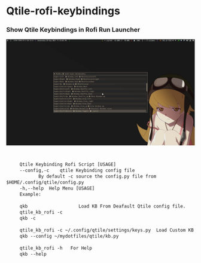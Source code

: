 # Qtile-rofi-keybindings
### Show Qtile Keybindings in Rofi Run Launcher
![preview](https://raw.githubusercontent.com/Sidmaz666/qtile-rofi-keybindings/main/preview.gif)
#    
         Qtile Keybinding Rofi Script [USAGE]
         --config,-c 	qtile Keybinding config file
         		By default -c source the config.py file from $HOME/.config/qtile/config.py	
         -h,--help 	Help Menu [USAGE]
         Example:
         
         qkb                   Load KB From Deafault Qtile config file.
         qtile_kb_rofi -c 
         qkb -c
         
         qtile_kb_rofi -c ~/.config/qtile/settings/keys.py 	Load Custom KB
         qkb --config ~/mydotfiles/qtile/kb.py
         
         qtile_kb_rofi -h 	For Help
         qkb --help
